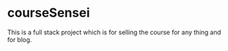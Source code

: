 # courseSensei
This is a full stack project which is for selling the course for any thing and for blog.
